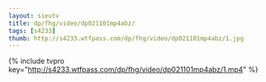 ```yaml
--- 
layout: sieutv
title: dp/fhg/video/dp021101mp4abz/
tags: [s4233]
thumb: http://s4233.wtfpass.com/dp/fhg/video/dp021101mp4abz/1.jpg
---
```

{% include tvpro key="http://s4233.wtfpass.com/dp/fhg/video/dp021101mp4abz/1.mp4" %} 

